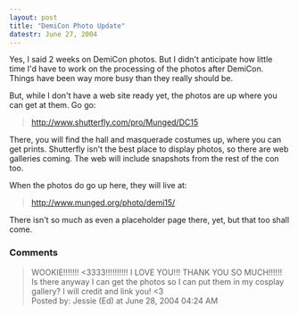 ```yaml
---
layout: post
title: "DemiCon Photo Update"
datestr: June 27, 2004
---
```


Yes, I said 2 weeks on DemiCon photos.  But I didn't anticipate how little time I'd have to work on the processing of the photos after DemiCon.  Things have been way more busy than they really should be.

But, while I don't have a web site ready yet, the photos are up where you can get at them.  Go go:
<blockquote><a href="http://www.shutterfly.com/pro/Munged/DC15" title="DemiCon 15 Photos">http://www.shutterfly.com/pro/Munged/DC15</a></blockquote>

There, you will find the hall and masquerade costumes up, where you can get prints.  Shutterfly isn't the best place to display photos, so there are web galleries coming.  The web will include snapshots from the rest of the con too.

When the photos do go up here, they will live at:
<blockquote><a href="http://www.wookphoto.com/DemiCon/DemiCon-15" title="DemiCon 15">http://www.munged.org/photo/demi15/</a></blockquote>

There isn't so much as even a placeholder page there, yet, but that too shall come.

### Comments

<blockquote>
WOOKIE!!!!!!! &lt;3333!!!!!!!!!! I LOVE YOU!!! THANK YOU SO MUCH!!!!!! Is there anyway I can get the photos so I can put them in my cosplay gallery? I will credit and link you! &lt;3
<div class="post-meta">Posted by: Jessie (Ed) at June 28, 2004 04:24 AM</div> </blockquote>

